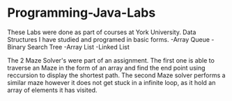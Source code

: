 # Programming-Java-Labs
These Labs were done as part of courses at York University.
Data Structures I have studied and programed in basic forms.
-Array Queue
-Binary Search Tree
-Array List
-Linked List

The 2 Maze Solver's were part of an assignment. 
The first one is able to traverse an Maze in the form of an array and find the end point using reccursion to display the shortest path.
The second Maze solver performs a similar maze however it does not get stuck in a infinite loop, as it hold an array of elements it has visited.
